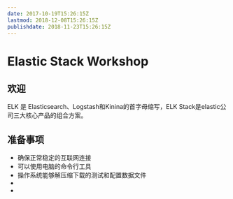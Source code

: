 ```yaml
---
date: 2017-10-19T15:26:15Z
lastmod: 2018-12-08T15:26:15Z
publishdate: 2018-11-23T15:26:15Z
---
```


# Elastic Stack Workshop

## 欢迎

ELK 是 Elasticsearch、Logstash和Kinina的首字母缩写，ELK Stack是elastic公司三大核心产品的组合方案。


## 准备事项

* 确保正常稳定的互联网连接
* 可以使用电脑的命令行工具
* 操作系统能够解压缩下载的测试和配置数据文件
* 
* 
